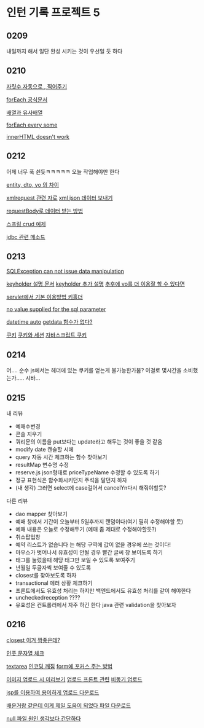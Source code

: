 # 인턴 기록 프로젝트 5

## 0209

내일까지 해서 일단 완성 시키는 것이 우선일 듯 하다



## 0210

[자릿수 자동으로 , 찍어주기](https://hianna.tistory.com/441)

[forEach 공식문서](https://developer.mozilla.org/ko/docs/Web/JavaScript/Reference/Global_Objects/Array/forEach)

[배열과 유사배열](https://www.zerocho.com/category/JavaScript/post/5af6f9e707d77a001bb579d2)

[forEach every some](https://tod2.tistory.com/198)

[innerHTML doesn't work](https://stackoverflow.com/questions/15120572/why-innerhtml-doesnt-work)



## 0212

어제 너무 푹 쉰듯ㅋㅋㅋㅋㅋ 오늘 작업해야만 한다

[entity, dto, vo 의 차이](https://velog.io/@gillog/Entity-DTO-VO-%EB%B0%94%EB%A1%9C-%EC%95%8C%EA%B8%B0)

[xmlrequest 관련 자료](https://javacan.tistory.com/entry/113) [xml json 데이터 보내기](https://www.zerocho.com/category/HTML&DOM/post/594bc4e9991b0e0018fff5ed)

[requestBody로 데이터 받는 방법](https://velog.io/@conatuseus/RequestBody%EC%97%90-%EA%B8%B0%EB%B3%B8-%EC%83%9D%EC%84%B1%EC%9E%90%EB%8A%94-%EC%99%9C-%ED%95%84%EC%9A%94%ED%95%9C%EA%B0%80)

[스프링 crud 예제](https://congsong.tistory.com/15)

[jdbc 관련 메소드](https://withseungryu.tistory.com/92)



## 0213

[SQLException can not issue data manipulation](https://ammff.tistory.com/96)

[keyholder 설명 문서](https://www.baeldung.com/spring-jdbc-autogenerated-keys) [keyholder 추가 설명](https://preamtree.tistory.com/91) [추후에 vo를 더 이용잘 할 수 있다면](https://hochoon-dev.tistory.com/entry/SpringBoot-Mybatis-Insert-%ED%95%9C-%EA%B0%92%EC%9D%98-AUTOINCREMENT%EB%90%9C-ID-%EA%B0%80%EC%A0%B8%EC%98%A4%EA%B8%B0)

[servlet에서 기본 이용방법 키홀더](https://lalwr.blogspot.com/2018/04/spring-jdbc.html) 

[no value supplied for the sql parameter](https://stackoverflow.com/questions/39590707/org-springframework-dao-invaliddataaccessapiusageexception-no-value-supplied-fo/39590819)

[datetime auto](https://stackoverflow.com/questions/2455974/making-a-datetime-field-in-a-database-automatic) [getdata 함수가 없다?](http://faq.wmlcloud.com/microsoft/4592.aspx)

[쿠키](https://lazymankook.tistory.com/35) [쿠키와 세션](https://engkimbs.tistory.com/696) [자바스크립트 쿠키](https://thereclub.tistory.com/59)



## 0214

어.... 순수 js에서는 헤더에 있는 쿠키를 얻는게 불가능한가봄? 이걸로 몇시간을 소비했는가..... 시바...



## 0215

내 리뷰

- 예매수변경
- 콘솔 지우기
- 쿼리문의 이름을 put보다는 update라고 해두는 것이 좋을 것 같음
- modify date 캔슬할 시에
- query 자동 시간 체크하는 함수 찾아보기
- resultMap 변수명 수정
- reserve.js json형태로 priceTypeName 수정할 수 있도록 하기
- 정규 표현식은 함수화시키던지 주석을 달던지 하자
- (내 생각) 그러면 select에 case걸어서 cancelYn다시 해줘야할듯?

다른 리뷰

- dao mapper 찾아보기
- 예매 창에서 기간이 오늘부터 5일후까지 랜덤이다(여기 필히 수정해야할 듯)
- 예매 내용은 오늘로 수정해두기 (예매 좀 제대로 수정해야할듯?)
- 취소팝업창
- 예약 리스트가 없습니다 는 해당 구역에 값이 없을 경우에 쓰는 것이다!
- 마우스가 벗어나서 유효성이 안될 경우 빨간 글씨 창 보이도록 하기
- 태그를 눌렀을때 해당 태그만 보일 수 있도록 보여주기
- 년월일 두글자씩 보여줄 수 있도록
- closest를 찾아보도록 하자
- transactional 에러 상황 체크하기
- 프론트에서도 유효성 처리는 하지만 백엔드에서도 유효성 처리를 같이 해야한다
- uncheckedreception ????
- 유효성은 컨트롤러에서 자주 하긴 한다 java 관련 validation을 찾아보자



## 0216

[closest 이거 짱좋은데?](https://developer.mozilla.org/ko/docs/Web/API/Element/closest)

[인풋 문자열 체크](https://hianna.tistory.com/435)

[textarea](https://aboooks.tistory.com/297) [인코딩 깨짐](https://www.happyjung.com/lecture/2828?sca=HTML&sfl=mb_id%2C1&stx=happyjung) [form에 포커스 주는 방법](https://lynmp.com/en/article/mx811c9dc53l)

[이미지 업로드 시 미리보기](https://sinna94.tistory.com/entry/JavaScript-%EC%9D%B4%EB%AF%B8%EC%A7%80-%EC%97%85%EB%A1%9C%EB%93%9C-%EB%AF%B8%EB%A6%AC%EB%B3%B4%EA%B8%B0-%EB%A7%8C%EB%93%A4%EA%B8%B0) [업로드 프론트 관련](https://getgoingit.blogspot.com/2016/05/uploading-file-using-ajax-and-wcf-rest.html) [비동기 업로드](https://unikys.tistory.com/233)

[jsp를 이용하여 용이하게 업로드 다운로드](https://bluexmas.tistory.com/620)

[배운거랑 같은데 이게 제일 도움이 되었다 파일 다운로드](https://takeknowledge.tistory.com/62)

[null 파일 원인 생각보다 간단하다](https://parkdream.tistory.com/65)